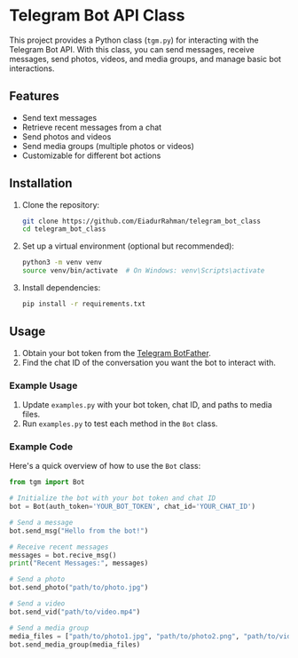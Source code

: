 # Telegram Bot API Class

This project provides a Python class (`tgm.py`) for interacting with the Telegram Bot API. With this class, you can send messages, receive messages, send photos, videos, and media groups, and manage basic bot interactions.

## Features

- Send text messages
- Retrieve recent messages from a chat
- Send photos and videos
- Send media groups (multiple photos or videos)
- Customizable for different bot actions

## Installation

1. Clone the repository:

    ```bash
    git clone https://github.com/EiadurRahman/telegram_bot_class
    cd telegram_bot_class
    ```

2. Set up a virtual environment (optional but recommended):

    ```bash
    python3 -m venv venv
    source venv/bin/activate  # On Windows: venv\Scripts\activate
    ```

3. Install dependencies:

    ```bash
    pip install -r requirements.txt
    ```

## Usage

1. Obtain your bot token from the [Telegram BotFather](https://core.telegram.org/bots#botfather).
2. Find the chat ID of the conversation you want the bot to interact with.

### Example Usage

1. Update `examples.py` with your bot token, chat ID, and paths to media files.
2. Run `examples.py` to test each method in the `Bot` class.

### Example Code

Here's a quick overview of how to use the `Bot` class:

```python
from tgm import Bot

# Initialize the bot with your bot token and chat ID
bot = Bot(auth_token='YOUR_BOT_TOKEN', chat_id='YOUR_CHAT_ID')

# Send a message
bot.send_msg("Hello from the bot!")

# Receive recent messages
messages = bot.recive_msg()
print("Recent Messages:", messages)

# Send a photo
bot.send_photo("path/to/photo.jpg")

# Send a video
bot.send_vid("path/to/video.mp4")

# Send a media group
media_files = ["path/to/photo1.jpg", "path/to/photo2.png", "path/to/video.mp4"]
bot.send_media_group(media_files)
